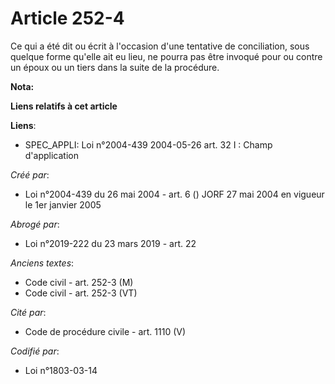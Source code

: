 # Article 252-4

Ce qui a été dit ou écrit à l'occasion d'une tentative de conciliation, sous quelque forme qu'elle ait eu lieu, ne pourra pas
être invoqué pour ou contre un époux ou un tiers dans la suite de la procédure.

**Nota:**



**Liens relatifs à cet article**

**Liens**:

  - SPEC_APPLI: Loi n°2004-439 2004-05-26 art. 32 I : Champ d'application

_Créé par_:

  - Loi n°2004-439 du 26 mai 2004 - art. 6 () JORF 27 mai 2004 en vigueur le 1er janvier 2005

_Abrogé par_:

  - Loi n°2019-222 du 23 mars 2019 - art. 22

_Anciens textes_:

  - Code civil - art. 252-3 (M)
  - Code civil - art. 252-3 (VT)

_Cité par_:

  - Code de procédure civile - art. 1110 (V)

_Codifié par_:

  - Loi n°1803-03-14
